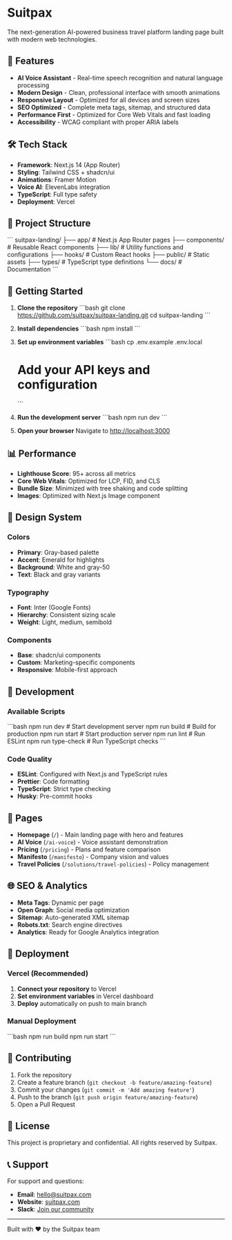 # Suitpax

The next-generation AI-powered business travel platform landing page built with modern web technologies.

## 🚀 Features

- **AI Voice Assistant** - Real-time speech recognition and natural language processing
- **Modern Design** - Clean, professional interface with smooth animations
- **Responsive Layout** - Optimized for all devices and screen sizes
- **SEO Optimized** - Complete meta tags, sitemap, and structured data
- **Performance First** - Optimized for Core Web Vitals and fast loading
- **Accessibility** - WCAG compliant with proper ARIA labels

## 🛠 Tech Stack

- **Framework**: Next.js 14 (App Router)
- **Styling**: Tailwind CSS + shadcn/ui
- **Animations**: Framer Motion
- **Voice AI**: ElevenLabs integration
- **TypeScript**: Full type safety
- **Deployment**: Vercel

## 📁 Project Structure

\`\`\`
suitpax-landing/
├── app/                    # Next.js App Router pages
├── components/             # Reusable React components
├── lib/                    # Utility functions and configurations
├── hooks/                  # Custom React hooks
├── public/                 # Static assets
├── types/                  # TypeScript type definitions
└── docs/                   # Documentation
\`\`\`

## 🚀 Getting Started

1. **Clone the repository**
   \`\`\`bash
   git clone https://github.com/suitpax/suitpax-landing.git
   cd suitpax-landing
   \`\`\`

2. **Install dependencies**
   \`\`\`bash
   npm install
   \`\`\`

3. **Set up environment variables**
   \`\`\`bash
   cp .env.example .env.local
   # Add your API keys and configuration
   \`\`\`

4. **Run the development server**
   \`\`\`bash
   npm run dev
   \`\`\`

5. **Open your browser**
   Navigate to [http://localhost:3000](http://localhost:3000)

## 📊 Performance

- **Lighthouse Score**: 95+ across all metrics
- **Core Web Vitals**: Optimized for LCP, FID, and CLS
- **Bundle Size**: Minimized with tree shaking and code splitting
- **Images**: Optimized with Next.js Image component

## 🎨 Design System

### Colors
- **Primary**: Gray-based palette
- **Accent**: Emerald for highlights
- **Background**: White and gray-50
- **Text**: Black and gray variants

### Typography
- **Font**: Inter (Google Fonts)
- **Hierarchy**: Consistent sizing scale
- **Weight**: Light, medium, semibold

### Components
- **Base**: shadcn/ui components
- **Custom**: Marketing-specific components
- **Responsive**: Mobile-first approach

## 🔧 Development

### Available Scripts

\`\`\`bash
npm run dev          # Start development server
npm run build        # Build for production
npm run start        # Start production server
npm run lint         # Run ESLint
npm run type-check   # Run TypeScript checks
\`\`\`

### Code Quality

- **ESLint**: Configured with Next.js and TypeScript rules
- **Prettier**: Code formatting
- **TypeScript**: Strict type checking
- **Husky**: Pre-commit hooks

## 📱 Pages

- **Homepage** (`/`) - Main landing page with hero and features
- **AI Voice** (`/ai-voice`) - Voice assistant demonstration
- **Pricing** (`/pricing`) - Plans and feature comparison
- **Manifesto** (`/manifesto`) - Company vision and values
- **Travel Policies** (`/solutions/travel-policies`) - Policy management

## 🌐 SEO & Analytics

- **Meta Tags**: Dynamic per page
- **Open Graph**: Social media optimization
- **Sitemap**: Auto-generated XML sitemap
- **Robots.txt**: Search engine directives
- **Analytics**: Ready for Google Analytics integration

## 🚀 Deployment

### Vercel (Recommended)

1. **Connect your repository** to Vercel
2. **Set environment variables** in Vercel dashboard
3. **Deploy** automatically on push to main branch

### Manual Deployment

\`\`\`bash
npm run build
npm run start
\`\`\`

## 🤝 Contributing

1. Fork the repository
2. Create a feature branch (`git checkout -b feature/amazing-feature`)
3. Commit your changes (`git commit -m 'Add amazing feature'`)
4. Push to the branch (`git push origin feature/amazing-feature`)
5. Open a Pull Request

## 📄 License

This project is proprietary and confidential. All rights reserved by Suitpax.

## 📞 Support

For support and questions:
- **Email**: hello@suitpax.com
- **Website**: [suitpax.com](https://suitpax.com)
- **Slack**: [Join our community](https://join.slack.com/t/suitpax/shared_invite/zt-34g7xm0pc-qcHjTFPLchwp6Zp0HDXzAw)

---

Built with ❤️ by the Suitpax team
